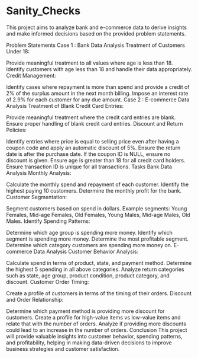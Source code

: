 # Sanity_Checks

This project aims to analyze bank and e-commerce data to derive insights and make informed decisions based on the provided problem statements.

Problem Statements
Case 1 : Bank Data Analysis
Treatment of Customers Under 18:

Provide meaningful treatment to all values where age is less than 18.
Identify customers with age less than 18 and handle their data appropriately.
Credit Management:

Identify cases where repayment is more than spend and provide a credit of 2% of the surplus amount in the next month billing.
Impose an interest rate of 2.9% for each customer for any due amount.
Case 2 : E-commerce Data Analysis
Treatment of Blank Credit Card Entries:

Provide meaningful treatment where the credit card entries are blank.
Ensure proper handling of blank credit card entries.
Discount and Return Policies:

Identify entries where price is equal to selling price even after having a coupon code and apply an automatic discount of 5%.
Ensure the return date is after the purchase date.
If the coupon ID is NULL, ensure no discount is given.
Ensure age is greater than 18 for all credit card holders.
Ensure transaction ID is unique for all transactions.
Tasks
Bank Data Analysis
Monthly Analysis:

Calculate the monthly spend and repayment of each customer.
Identify the highest paying 10 customers.
Determine the monthly profit for the bank.
Customer Segmentation:

Segment customers based on spend in dollars.
Example segments: Young Females, Mid-age Females, Old Females, Young Males, Mid-age Males, Old Males.
Identify Spending Patterns:

Determine which age group is spending more money.
Identify which segment is spending more money.
Determine the most profitable segment.
Determine which category customers are spending more money on.
E-commerce Data Analysis
Customer Behavior Analysis:

Calculate spend in terms of product, state, and payment method.
Determine the highest 5 spending in all above categories.
Analyze return categories such as state, age group, product condition, product category, and discount.
Customer Order Timing:

Create a profile of customers in terms of the timing of their orders.
Discount and Order Relationship:

Determine which payment method is providing more discount for customers.
Create a profile for high-value items vs low-value items and relate that with the number of orders.
Analyze if providing more discounts could lead to an increase in the number of orders.
Conclusion
This project will provide valuable insights into customer behavior, spending patterns, and profitability, helping in making data-driven decisions to improve business strategies and customer satisfaction.
